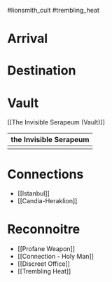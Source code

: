 > 
#lionsmith_cult #trembling_heat 

# Arrival
> 
# Destination
> 
# Vault
[[The Invisible Serapeum (Vault)]]

| the Invisible Serapeum |
| ---------------------- |
|                        |

# Connections
- [[Istanbul]]
- [[Candia-Heraklion]]
# Reconnoitre
- [[Profane Weapon]]
- [[Connection - Holy Man]]
- [[Discreet Office]]
- [[Trembling Heat]]